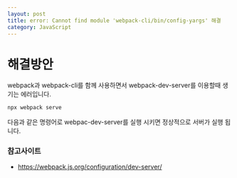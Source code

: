 ```yaml
---
layout: post
title: error: Cannot find module 'webpack-cli/bin/config-yargs' 해결
category: JavaScript
---
```


 # 해결방안

webpack과 webpack-cli를 함께 사용하면서 webpack-dev-server를 이용할때 생기는 에러입니다.

```cmd
npx webpack serve
```

다음과 같은 명령어로 webpac-dev-server를 실행 시키면 정상적으로 서버가 실행 됩니다.

### 참고사이트

- https://webpack.js.org/configuration/dev-server/